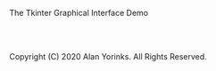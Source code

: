 The Tkinter Graphical Interface Demo
   
<br>
<br>

Copyright (C) 2020 Alan Yorinks. All Rights Reserved.
